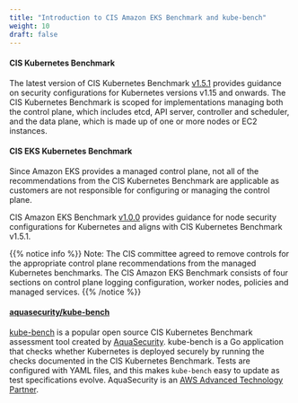 ```yaml
---
title: "Introduction to CIS Amazon EKS Benchmark and kube-bench"
weight: 10
draft: false
---
```


#### CIS Kubernetes Benchmark

The latest version of CIS Kubernetes Benchmark [v1.5.1](https://www.cisecurity.org/benchmark/kubernetes/) provides guidance on security configurations for Kubernetes versions v1.15 and onwards. The CIS Kubernetes Benchmark is scoped for implementations managing both the control plane, which includes etcd, API server, controller and scheduler, and the data plane, which is made up of one or more nodes or EC2 instances.

#### CIS EKS Kubernetes Benchmark

Since Amazon EKS provides a managed control plane, not all of the recommendations from the CIS Kubernetes Benchmark are applicable as customers are not responsible for configuring or managing the control plane. 

CIS Amazon EKS Benchmark [v1.0.0](https://www.cisecurity.org/cis-benchmarks/) provides guidance for node security configurations for Kubernetes and aligns with CIS Kubernetes Benchmark v1.5.1.

{{% notice info %}}
Note: The CIS committee agreed to remove controls for the appropriate control plane recommendations from the managed Kubernetes benchmarks. The CIS Amazon EKS Benchmark consists of four sections on control plane logging configuration, worker nodes, policies and managed services. 
{{% /notice %}}

#### [aquasecurity/kube-bench](https://github.com/aquasecurity/kube-bench)

[kube-bench](https://github.com/aquasecurity/kube-bench) is a popular open source CIS Kubernetes Benchmark assessment tool created by [AquaSecurity](https://www.aquasec.com/). kube-bench is a Go application that checks whether Kubernetes is deployed securely by running the checks documented in the CIS Kubernetes Benchmark. Tests are configured with YAML files, and this makes `kube-bench` easy to update as test specifications evolve. AquaSecurity is an [AWS Advanced Technology Partner](https://aws.amazon.com/partners/find/partnerdetails/?n=Aqua%20Security&id=001E000001LiLQqIAN).

